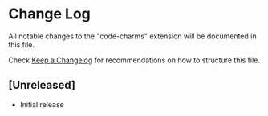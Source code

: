 # Change Log

All notable changes to the "code-charms" extension will be documented in this file.

Check [Keep a Changelog](http://keepachangelog.com/) for recommendations on how to structure this file.

## [Unreleased]

- Initial release